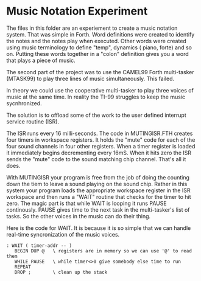 # Music Notation Experiment 

The files in this folder are an experiement to create a music notation system.
That was simple in Forth. Word definitions were created to identify the notes and
the notes play when executed. Other words were created using music terminology
to define "temp", dynamics ( piano, forte) and so on.  Putting these words
together in a "colon" definition gives you a word that plays a piece of music.

The second part of the project was to use the CAMEL99 Forth multi-tasker
(MTASK99) to play three lines of music simultaneously. This failed. 

 In theory we could use the cooperative multi-tasker to play three
 voices of music at the same time. In reality the TI-99 struggles to
 keep the music sycnhronized. 

 The solution is to offload some of the work to the user defined 
 interrupt service routine (ISR).  

 The ISR runs every 16 milli-seconds. The code in MUTINGISR.FTH creates four
 timers in workspace registers. It holds the "mute" code for each
 of the four sound channels in four other registers. When a timer register is loaded
 it immediately begins decrementing every 16mS. When it hits zero the ISR sends the 
 "mute" code to the sound matching chip channel. That's all it does. 

 With MUTINGISR your program is free from the job of doing the counting down
 the tiem to leave a sound playing on the sound chip. Rather in this system 
 your program loads the appropriate workspace register in the ISR workspace
 and then runs a "WAIT" routine that checks for the timer to hit zero.
 The magic part is that while WAIT is looping it runs PAUSE continously.
 PAUSE gives time to the next task in the multi-tasker's list of tasks.
 So the other voices in the music can do their thing. 

 Here is the code for WAIT. It is because it is so simple that we can
 handle real-time syncronization of the music voices. 

 ```
: WAIT ( timer-addr -- ) 
    BEGIN DUP @   \ registers are in memory so we can use '@' to read them
    WHILE PAUSE   \ while timer<>0 give somebody else time to run
    REPEAT      
    DROP ;        \ clean up the stack 
```


